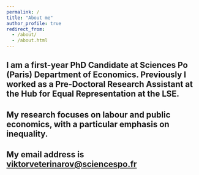 ```yaml
---
permalink: /
title: "About me"
author_profile: true
redirect_from: 
  - /about/
  - /about.html
---
```

I am a first-year PhD Candidate at Sciences Po (Paris) Department of Economics. Previously I worked as a Pre-Doctoral Research Assistant at the Hub for Equal Representation at the LSE.
--- 
My research focuses on labour and public economics, with a particular emphasis on inequality.
---
My email address is viktorveterinarov@sciencespo.fr
---


